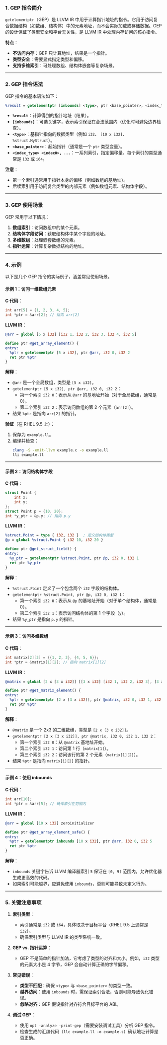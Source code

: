 ### **1. GEP 指令简介**
`getelementptr`（GEP）是 LLVM IR 中用于计算指针地址的指令。它用于访问复合数据结构（如数组、结构体）中的元素地址，而不会实际加载或存储数据。GEP 的设计保证了类型安全和平台无关性，是 LLVM IR 中处理内存访问的核心指令。

**特点**：
- **不访问内存**：GEP 只计算地址，结果是一个指针。
- **类型安全**：需要显式指定类型和偏移。
- **支持多维索引**：可处理数组、结构体嵌套等复杂场景。

---

### **2. GEP 指令语法**
GEP 指令的基本语法如下：

```llvm
%result = getelementptr [inbounds] <type>, ptr <base_pointer>, <index_type> <index0>, <index_type> <index1>, ...
```

- **`%result`**：计算得到的指针地址（结果）。
- **`[inbounds]`**：可选关键字，表示索引保证在合法范围内（优化时可避免边界检查）。
- **`<type>`**：基指针指向的数据类型（例如 `i32`、 `[10 x i32]`、 `%struct.MyStruct`）。
- **`<base_pointer>`**：起始指针（通常是一个 `ptr` 类型变量）。
- **`<index_type> <index0>, ...`**：一系列索引，指定偏移量。每个索引的类型通常是 `i32` 或 `i64`。

**注意**：
- 第一个索引通常用于指针本身的偏移（例如数组的基地址）。
- 后续索引用于访问复合类型的内部元素（例如数组元素、结构体字段）。

---

### **3. GEP 使用场景**
GEP 常用于以下情况：
1. **数组索引**：访问数组中的某个元素。
2. **结构体字段访问**：获取结构体中某个字段的地址。
3. **多维数组**：处理嵌套数组的元素。
4. **指针运算**：计算复杂数据结构的地址。

---

### **4. 示例**
以下是几个 GEP 指令的实际例子，涵盖常见使用场景。

#### **示例 1：访问一维数组元素**
**C 代码**：
```c
int arr[5] = {1, 2, 3, 4, 5};
int *ptr = &arr[2]; // 指向 arr[2]
```

**LLVM IR**：
```llvm
@arr = global [5 x i32] [i32 1, i32 2, i32 3, i32 4, i32 5]

define ptr @get_array_element() {
entry:
  %ptr = getelementptr [5 x i32], ptr @arr, i32 0, i32 2
  ret ptr %ptr
}
```

**解释**：
- `@arr` 是一个全局数组，类型是 `[5 x i32]`。
- `getelementptr [5 x i32], ptr @arr, i32 0, i32 2`：
  - 第一个索引 `i32 0`：表示从 `@arr` 的基地址开始（对于全局数组，通常是 0）。
  - 第二个索引 `i32 2`：表示访问数组的第 2 个元素（`arr[2]`）。
- 结果 `%ptr` 是指向 `arr[2]` 的指针。

**验证**（在 RHEL 9.5 上）：
1. 保存为 `example.ll`。
2. 编译并检查：
   ```bash
   clang -S -emit-llvm example.c -o example.ll
   lli example.ll
   ```

---

#### **示例 2：访问结构体字段**
**C 代码**：
```c
struct Point {
    int x;
    int y;
};
struct Point p = {10, 20};
int *y_ptr = &p.y; // 指向 p.y
```

**LLVM IR**：
```llvm
%struct.Point = type { i32, i32 }  ; 定义结构体类型
@p = global %struct.Point { i32 10, i32 20 }

define ptr @get_struct_field() {
entry:
  %y_ptr = getelementptr %struct.Point, ptr @p, i32 0, i32 1
  ret ptr %y_ptr
}
```

**解释**：
- `%struct.Point` 定义了一个包含两个 `i32` 字段的结构体。
- `getelementptr %struct.Point, ptr @p, i32 0, i32 1`：
  - 第一个索引 `i32 0`：表示从 `@p` 的基地址开始（对于单个结构体，通常是 0）。
  - 第二个索引 `i32 1`：表示访问结构体的第 1 个字段（`y`）。
- 结果 `%y_ptr` 是指向 `p.y` 的指针。

---

#### **示例 3：访问多维数组**
**C 代码**：
```c
int matrix[2][3] = {{1, 2, 3}, {4, 5, 6}};
int *ptr = &matrix[1][2]; // 指向 matrix[1][2]
```

**LLVM IR**：
```llvm
@matrix = global [2 x [3 x i32]] [[3 x i32] [i32 1, i32 2, i32 3], [3 x i32] [i32 4, i32 5, i32 6]]

define ptr @get_matrix_element() {
entry:
  %ptr = getelementptr [2 x [3 x i32]], ptr @matrix, i32 0, i32 1, i32 2
  ret ptr %ptr
}
```

**解释**：
- `@matrix` 是一个 2x3 的二维数组，类型是 `[2 x [3 x i32]]`。
- `getelementptr [2 x [3 x i32]], ptr @matrix, i32 0, i32 1, i32 2`：
  - 第一个索引 `i32 0`：从 `@matrix` 基地址开始。
  - 第二个索引 `i32 1`：访问第 1 行（`matrix[1]`）。
  - 第三个索引 `i32 2`：访问该行的第 2 个元素（`matrix[1][2]`）。
- 结果 `%ptr` 是指向 `matrix[1][2]` 的指针。

---

#### **示例 4：使用 inbounds**
**C 代码**：
```c
int arr[10];
int *ptr = &arr[5]; // 确保索引在范围内
```

**LLVM IR**：
```llvm
@arr = global [10 x i32] zeroinitializer

define ptr @get_array_element_safe() {
entry:
  %ptr = getelementptr inbounds [10 x i32], ptr @arr, i32 0, i32 5
  ret ptr %ptr
}
```

**解释**：
- `inbounds` 关键字告诉 LLVM 编译器索引 `5` 保证在 `[0, 9]` 范围内，允许优化器生成更高效的代码。
- 如果索引可能越界，应避免使用 `inbounds`，否则可能导致未定义行为。

---

### **5. 关键注意事项**
1. **索引类型**：
   - 索引通常是 `i32` 或 `i64`，具体取决于目标平台（RHEL 9.5 上通常是 `i32`）。
   - 确保索引类型与 LLVM IR 的类型系统一致。

2. **GEP vs. 指针运算**：
   - GEP 不是简单的指针加法，它考虑了类型的对齐和大小。例如，`i32` 类型的元素大小是 4 字节，GEP 会自动计算正确的字节偏移。

3. **常见错误**：
   - **类型不匹配**：确保 `<type>` 与 `<base_pointer>` 的类型一致。
   - **越界访问**：使用 `inbounds` 时，需保证索引合法，否则可能导致优化错误。
   - **忽略对齐**：GEP 假设指针对齐符合目标平台的 ABI。

4. **调试 GEP**：
   - 使用 `opt -analyze -print-gep`（需要安装调试工具）分析 GEP 指令。
   - 检查生成的汇编代码（`llc example.ll -o example.s`）确认地址计算是否正确。

